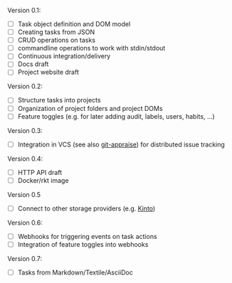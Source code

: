 Version 0.1:
- [ ] Task object definition and DOM model
- [ ] Creating tasks from JSON
- [ ] CRUD operations on tasks
- [ ] commandline operations to work with stdin/stdout
- [ ] Continuous integration/delivery
- [ ] Docs draft
- [ ] Project website draft

Version 0.2:
- [ ] Structure tasks into projects
- [ ] Organization of project folders and project DOMs
- [ ] Feature toggles (e.g. for later adding audit, labels, users, habits, ...)

Version 0.3:
- [ ] Integration in VCS (see also [git-appraise](https://github.com/google/git-appraise)) for distributed issue tracking

Version 0.4:
- [ ] HTTP API draft
- [ ] Docker/rkt image

Version 0.5
- [ ] Connect to other storage providers (e.g. [Kinto](http://www.kinto-storage.org/))

Version 0.6:
- [ ] Webhooks for triggering events on task actions
- [ ] Integration of feature toggles into webhooks

Version 0.7:
- [ ] Tasks from Markdown/Textile/AsciiDoc

